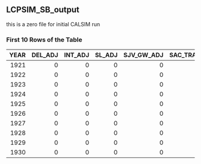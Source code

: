 ## LCPSIM_SB_output
this	is	a	zero	file	for	initial	CALSIM	run

### First 10 Rows of the Table
|   YEAR |   DEL_ADJ |   INT_ADJ |   SL_ADJ |   SJV_GW_ADJ |   SAC_TRANS |   SJV_TRANS |
|-------:|----------:|----------:|---------:|-------------:|------------:|------------:|
|   1921 |         0 |         0 |        0 |            0 |           0 |           0 |
|   1922 |         0 |         0 |        0 |            0 |           0 |           0 |
|   1923 |         0 |         0 |        0 |            0 |           0 |           0 |
|   1924 |         0 |         0 |        0 |            0 |           0 |           0 |
|   1925 |         0 |         0 |        0 |            0 |           0 |           0 |
|   1926 |         0 |         0 |        0 |            0 |           0 |           0 |
|   1927 |         0 |         0 |        0 |            0 |           0 |           0 |
|   1928 |         0 |         0 |        0 |            0 |           0 |           0 |
|   1929 |         0 |         0 |        0 |            0 |           0 |           0 |
|   1930 |         0 |         0 |        0 |            0 |           0 |           0 |